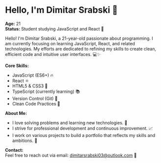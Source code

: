 # Hello, I'm Dimitar Srabski 👋

**Age:** 21  
**Status:** Student studying JavaScript and React 🚀

Hello! I'm Dimitar Srabski, a 21-year-old passionate about programming. I am currently focusing on learning JavaScript, React, and related technologies. My efforts are dedicated to refining my skills to create clean, efficient code and intuitive user interfaces. 💻✨

**Core Skills:**
- JavaScript (ES6+) 🔥
- React ⚛️
- HTML5 & CSS3 🎨
- TypeScript (currently learning) 📚
- Version Control (Git) 🔄
- Clean Code Practices 🧹

**About Me:**
- I love solving problems and learning new technologies. 🧩
- I strive for professional development and continuous improvement. 📈
- I work on various projects to build a portfolio that reflects my skills and ambitions. 🎯

**Contact:**  
Feel free to reach out via email: [dimitarsrabski03@outlook.com](mailto:dimitarsrabski03@outlook.com) 📧
